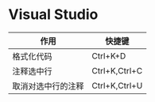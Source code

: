 # Visual Studio

| 作用               | 快捷键        |
| ------------------ | ------------- |
| 格式化代码         | Ctrl+K+D      |
| 注释选中行         | Ctrl+K,Ctrl+C |
| 取消对选中行的注释 | Ctrl+K,Ctrl+U |
